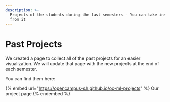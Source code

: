 ```yaml
---
description: >-
  Projects of the students during the last semesters - You can take inspiration
  from it
---
```


# Past Projects

We created a page to collect all of the past projects for an easier visualization. We will update that page with the new projects at the end of each semester.

You can find them here:

{% embed url="https://opencampus-sh.github.io/oc-ml-projects" %}
Our project page
{% endembed %}
